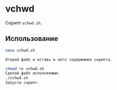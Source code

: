 # vchwd
Скрипт `vchwd.sh`.

## Использование

```bash
nano vchwd.sh

Открой файл и вставь в него содержимое скрипта.

chmod +x vchwd.sh
Сделай файл исполняемым.
./vchwd.sh
Запусти скрипт.
